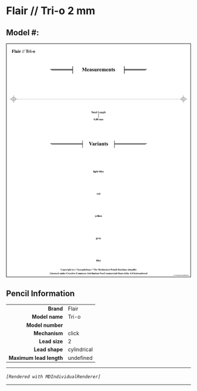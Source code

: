 # Flair // Tri-o 2 mm

## Model #: 

<img src="./tri-o-2.0-grouped.png">

## Pencil Information

|     |     |
| ---: | :--- |
| **Brand** | Flair |
| **Model name** | Tri-o |
| **Model number** |  |
| **Mechanism** | click |
| **Lead size** | 2 |
| **Lead shape** | cylindrical |
| **Maximum lead length** | undefined |


---

_`[Rendered with MDIndividualRenderer]`_

---

